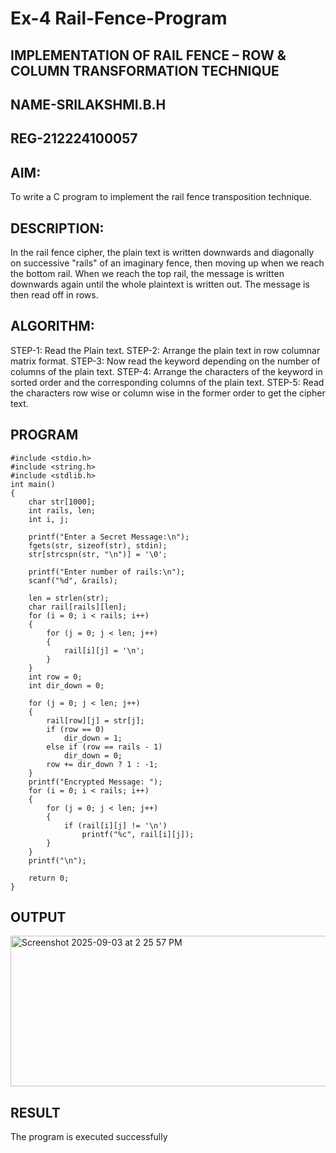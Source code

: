 # Ex-4 Rail-Fence-Program

## IMPLEMENTATION OF RAIL FENCE – ROW & COLUMN TRANSFORMATION TECHNIQUE
## NAME-SRILAKSHMI.B.H
## REG-212224100057

## AIM:

 To write a C program to implement the rail fence transposition technique.

## DESCRIPTION:

In the rail fence cipher, the plain text is written downwards and diagonally on successive "rails" of an imaginary fence, then moving up when we reach the bottom rail. When we reach the top rail, the message is written downwards again until the whole plaintext is written out. The message is then read off in rows.

## ALGORITHM:

STEP-1: Read the Plain text.
STEP-2: Arrange the plain text in row columnar matrix format.
STEP-3: Now read the keyword depending on the number of columns of the plain text.
STEP-4: Arrange the characters of the keyword in sorted order and the corresponding columns of the plain text.
STEP-5: Read the characters row wise or column wise in the former order to get the cipher text.

## PROGRAM

```
#include <stdio.h>
#include <string.h>
#include <stdlib.h>
int main()
{
    char str[1000];
    int rails, len;
    int i, j;

    printf("Enter a Secret Message:\n");
    fgets(str, sizeof(str), stdin);
    str[strcspn(str, "\n")] = '\0';

    printf("Enter number of rails:\n");
    scanf("%d", &rails);

    len = strlen(str);
    char rail[rails][len];
    for (i = 0; i < rails; i++)
    {
        for (j = 0; j < len; j++)
        {
            rail[i][j] = '\n';
        }
    }
    int row = 0;
    int dir_down = 0; 

    for (j = 0; j < len; j++)
    {
        rail[row][j] = str[j];
        if (row == 0)
            dir_down = 1;
        else if (row == rails - 1)
            dir_down = 0;
        row += dir_down ? 1 : -1;
    }
    printf("Encrypted Message: ");
    for (i = 0; i < rails; i++)
    {
        for (j = 0; j < len; j++)
        {
            if (rail[i][j] != '\n')
                printf("%c", rail[i][j]);
        }
    }
    printf("\n");

    return 0;
}
```
## OUTPUT

<img width="581" height="241" alt="Screenshot 2025-09-03 at 2 25 57 PM" src="https://github.com/user-attachments/assets/3a28d95c-508d-4cfc-b37a-726f4bc5357c" />

## RESULT

The program is executed successfully
